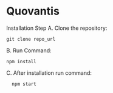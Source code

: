 # Quovantis

Installation Step
A. Clone the repository:

    git clone repo_url
    
B. Run Command:

    npm install
    
C. After installation run command:

      npm start
